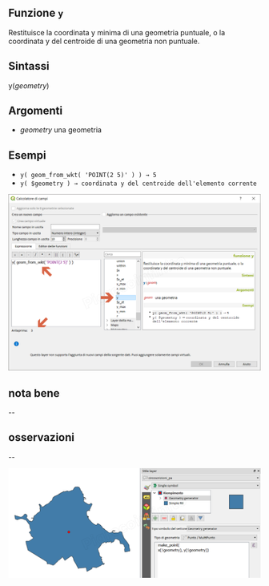 ## Funzione `y`

Restituisce la coordinata y minima di una geometria puntuale, o la coordinata y del centroide di una geometria non puntuale.

## Sintassi

y(_geometry_)

## Argomenti

* _geometry_ una geometria

## Esempi

* `y( geom_from_wkt( 'POINT(2 5)' ) ) → 5`
* `y( $geometry ) → coordinata y del centroide dell'elemento corrente`

![](/img/geometria/y/y1.png)

## nota bene

--

## osservazioni

--

![](/img/geometria/y/y2.png)
